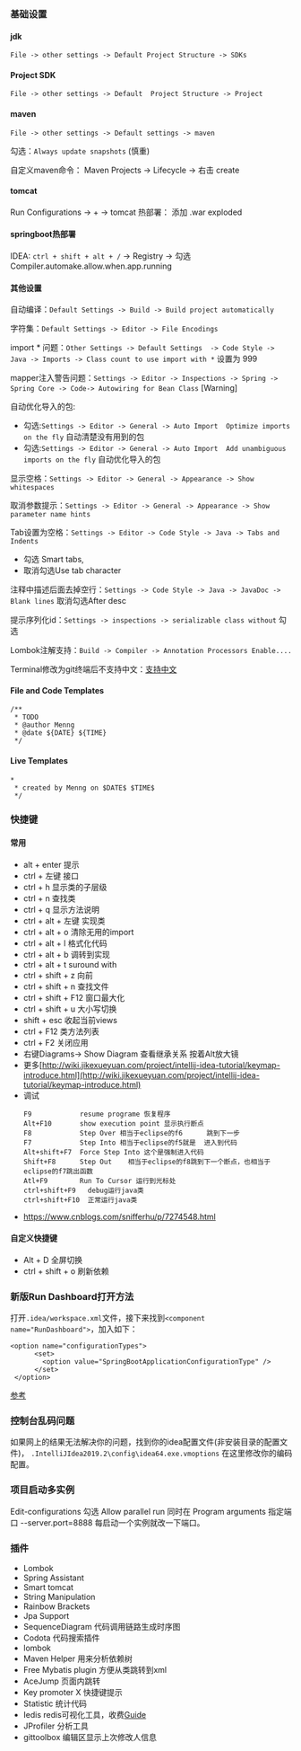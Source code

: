 ### 基础设置
#### jdk
`File -> other settings -> Default Project Structure -> SDKs`

#### Project SDK
`File -> other settings -> Default  Project Structure -> Project`

#### maven 
`File -> other settings -> Default settings -> maven`  

勾选：`Always update snapshots`  (慎重)

自定义maven命令： Maven Projects -> Lifecycle -> 右击 create

#### tomcat
Run Configurations -> + -> tomcat
热部署： 添加 .war exploded

#### springboot热部署
IDEA: `ctrl + shift + alt + /` -> Registry -> 勾选 Compiler.automake.allow.when.app.running    
#### 其他设置
自动编译：`Default Settings -> Build -> Build project automatically`

字符集：`Default Settings -> Editor -> File Encodings`

import * 问题：`Other Settings -> Default Settings  -> Code Style -> Java -> Imports -> Class count to use import with *` 设置为 999

mapper注入警告问题：`Settings -> Editor -> Inspections -> Spring -> Spring Core -> Code-> Autowiring for Bean Class` [Warning]

自动优化导入的包:   
   - 勾选:`Settings -> Editor -> General -> Auto Import  Optimize imports on the fly` 自动清楚没有用到的包  
   - 勾选:`Settings -> Editor -> General -> Auto Import  Add unambiguous imports on the fly`  自动优化导入的包

显示空格：`Settings -> Editor -> General -> Appearance -> Show whitespaces`

取消参数提示：`Settings -> Editor -> General -> Appearance -> Show parameter name hints`

Tab设置为空格：`Settings -> Editor -> Code Style -> Java -> Tabs and Indents ` 

- 勾选 Smart tabs,
- 取消勾选Use tab character

注释中描述后面去掉空行：`Settings -> Code Style -> Java -> JavaDoc -> Blank lines` 取消勾选After desc 

提示序列化id：`Settings -> inspections -> serializable class without` 勾选

Lombok注解支持：`Build -> Compiler -> Annotation Processors Enable....`

Terminal修改为git终端后不支持中文：[支持中文](https://www.cnblogs.com/feihualuoshi/p/7908356.html)

#### File and Code Templates

```
/**
 * TODO
 * @author Menng
 * @date ${DATE} ${TIME}
 */
```

#### Live Templates

```
*
 * created by Menng on $DATE$ $TIME$
 */
```



### 快捷键

#### 常用

- alt + enter 提示
- ctrl + 左键  接口
- ctrl + h 显示类的子层级
- ctrl + n 查找类
- ctrl + q 显示方法说明
- ctrl + alt + 左键 实现类
- ctrl + alt + o 清除无用的import
- ctrl + alt + l 格式化代码
- ctrl + alt + b 调转到实现
- ctrl + alt + t suround with
- ctrl + shift + z 向前
- ctrl + shift + n 查找文件
- ctrl + shift + F12 窗口最大化
- ctrl + shift + u 大小写切换
- shift + esc 收起当前views
- ctrl + F12 类方法列表
- ctrl + F2 关闭应用
- 右键Diagrams-> Show Diagram 查看继承关系 按着Alt放大镜
- 更多[http://wiki.jikexueyuan.com/project/intellij-idea-tutorial/keymap-introduce.html](http://wiki.jikexueyuan.com/project/intellij-idea-tutorial/keymap-introduce.html)
- 调试
    ```
    F9            resume programe 恢复程序  
    Alt+F10       show execution point 显示执行断点  
    F8            Step Over 相当于eclipse的f6      跳到下一步  
    F7            Step Into 相当于eclipse的f5就是  进入到代码  
    Alt+shift+F7  Force Step Into 这个是强制进入代码  
    Shift+F8      Step Out    相当于eclipse的f8跳到下一个断点，也相当于eclipse的f7跳出函数  
    Atl+F9        Run To Cursor 运行到光标处   
    ctrl+shift+F9   debug运行java类  
    ctrl+shift+F10  正常运行java类
    ```
- https://www.cnblogs.com/snifferhu/p/7274548.html

#### 自定义快捷键
- Alt + D 全屏切换
- ctrl + shift + o 刷新依赖

### 新版Run Dashboard打开方法

打开`.idea/workspace.xml`文件，接下来找到`<component name="RunDashboard">`，加入如下：
```
<option name="configurationTypes">  
      <set>  
        <option value="SpringBootApplicationConfigurationType" />  
      </set>  
 </option>  
```
[参考](https://www.cnblogs.com/yangtianle/p/8818255.html)


### 控制台乱码问题

如果网上的结果无法解决你的问题，找到你的idea配置文件(非安装目录的配置文件)， `.IntelliJIdea2019.2\config\idea64.exe.vmoptions` 在这里修改你的编码配置。 

### 项目启动多实例
Edit-configurations 勾选 Allow parallel run 同时在 Program arguments 指定端口 --server.port=8888 每启动一个实例就改一下端口。

### 插件
- Lombok
- Spring Assistant
- Smart tomcat
- String Manipulation 
- Rainbow Brackets
- Jpa Support
- SequenceDiagram 代码调用链路生成时序图
- Codota 代码搜索插件
- lombok 
- Maven Helper 用来分析依赖树  
- Free Mybatis plugin 方便从类跳转到xml
- AceJump 页面内跳转  
- Key promoter X 快捷键提示
- Statistic 统计代码
- Iedis redis可视化工具，收费[Guide](https://www.codesmagic.com/iedis/userguide/getting-started)
- JProfiler 分析工具
- gittoolbox 编辑区显示上次修改人信息

